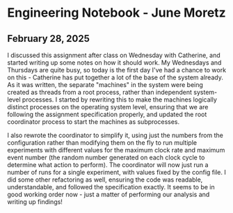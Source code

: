 # Engineering Notebook - June Moretz

## February 28, 2025

I discussed this assignment after class on Wednesday with Catherine, and started writing up some notes on how it should work. My Wednesdays and Thursdays are quite busy, so today is the first day I've had a chance to work on this - Catherine has put together a lot of the base of the system already. As it was written, the separate "machines" in the system were being created as threads from a root process, rather than independent system-level processes. I started by rewriting this to make the machines logically distinct processes on the operating system level, ensuring that we are following the assignment specification properly, and updated the root coordinator process to start the machines as subprocesses.

I also rewrote the coordinator to simplify it, using just the numbers from the configuration rather than modifying them on the fly to run multiple experiments with different values for the maximum clock rate and maximum event number (the random number generated on each clock cycle to determine what action to perform). The coordinator will now just run a number of runs for a single experiment, with values fixed by the config file. I did some other refactoring as well, ensuring the code was readable, understandable, and followed the specification exactly. It seems to be in good working order now - just a matter of performing our analysis and writing up findings!
